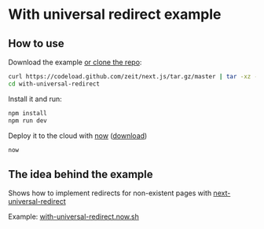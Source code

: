 
# With universal redirect example

## How to use

Download the example [or clone the repo](https://github.com/zeit/next.js):

```bash
curl https://codeload.github.com/zeit/next.js/tar.gz/master | tar -xz --strip=2 next.js-master/examples/with-universal-redirect
cd with-universal-redirect
```

Install it and run:

```bash
npm install
npm run dev
```

Deploy it to the cloud with [now](https://zeit.co/now) ([download](https://zeit.co/download))

```bash
now
```

## The idea behind the example

Shows how to implement redirects for non-existent pages with [next-universal-redirect](https://github.com/timneutkens/next-universal-redirect)

Example: [with-universal-redirect.now.sh](https://with-universal-redirect.now.sh/)

